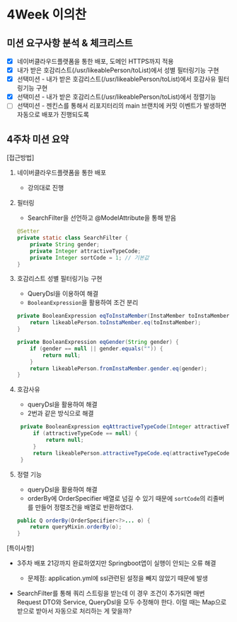 
# 4Week 이의찬

## 미션 요구사항 분석 & 체크리스트

- [x] 네이버클라우드플랫폼을 통한 배포, 도메인 HTTPS까지 적용
- [x] 내가 받은 호감리스트(/usr/likeablePerson/toList)에서 성별 필터링기능 구현
- [x] 선택미션 - 내가 받은 호감리스트(/usr/likeablePerson/toList)에서 호감사유 필터링기능 구현
- [x] 선택미션 - 내가 받은 호감리스트(/usr/likeablePerson/toList)에서 정렬기능
- [ ] 선택미션 - 젠킨스를 통해서 리포지터리의 main 브랜치에 커밋 이벤트가 발생하면 자동으로 배포가 진행되도록

## 4주차 미션 요약

[접근방법]
1. 네이버클라우드플랫폼을 통한 배포
   - 강의대로 진행

1. 필터링
    - SearchFilter을 선언하고 @ModelAttribute을 통해 받음
    ```java
    @Setter
    private static class SearchFilter {
        private String gender;
        private Integer attractiveTypeCode;
        private Integer sortCode = 1; // 기본값
    }
    ```
2. 호감리스트 성별 필터링기능 구현 
   - QueryDsl을 이용하여 해결
   - `BooleanExpression`을 활용하여 조건 분리
    ```java
    private BooleanExpression eqToInstaMember(InstaMember toInstaMember) {
        return likeablePerson.toInstaMember.eq(toInstaMember);
    }
    
    private BooleanExpression eqGender(String gender) {
        if (gender == null || gender.equals("")) {
            return null;
        }
        return likeablePerson.fromInstaMember.gender.eq(gender);
    }
    ```
3. 호감사유 
   - queryDsl을 활용하여 해결
   - 2번과 같은 방식으로 해결
   ```java
    private BooleanExpression eqAttractiveTypeCode(Integer attractiveTypeCode) {
        if (attractiveTypeCode == null) {
            return null;
        }
        return likeablePerson.attractiveTypeCode.eq(attractiveTypeCode);
    }
    ```
4. 정렬 기능
    - queryDsl을 활용하여 해결
    - orderBy에 OrderSpecifier 배열로 넘길 수 있기 때문에 `sortCode`의 리졸버를 만들어 정렬조건을 배열로 반환하였다.
    ```java
    public Q orderBy(OrderSpecifier<?>... o) {
        return queryMixin.orderBy(o);
    }
    ```

[특이사항]
- 3주차 배포 21강까지 완료하였지만 Springboot앱이 실행이 안되는 오류 해결
    - 문제점: application.yml에 ssl관련된 설정을 빼지 않았기 때문에 발생

- SearchFilter를 통해 쿼리 스트링을 받는데 이 경우 조건이 추가되면 매번 Request DTO와 Service, QueryDsl을 모두 수정해야 한다. 이럴 때는 Map으로 받으로 받아서 자동으로 처리하는 게 맞을까?